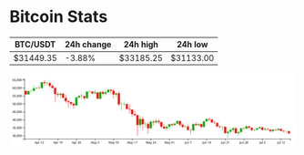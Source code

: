 # Bitcoin Stats

BTC/USDT|24h change|24h high|24h low|
|---|---|---|---|
|$31449.35|-3.88%|$33185.25|$31133.00|

<img src="./chart.svg">
